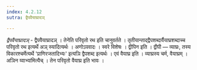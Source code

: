 ```yaml
---
index: 4.2.12
sutra: द्वैपवैयाघ्रादञ्

---
```

_द्वैपवैयाघ्रादञ्_ - द्वैपवैयाघ्रादञ् । तेनेति परिवृतो रथ इति चानुवर्तते । तृतीयान्ताद्द्वैपशब्दार्वैयाघ्रशब्दाच्च परिवृतो रथ इत्यर्थे अञ् स्यादित्यर्थः । अणोऽपवादः । स्वरे विशेषः । द्वीपिन इति । द्वीपी — व्याघ्रः, तस्य विकारश्चर्मेत्यर्थे 'प्राणिरजतादिभ्यः' इत्यञि द्वैपशब्द इत्यर्थः । एवं वैयाघ्र इति । व्याघ्रस्य चर्म, वैयाघ्रम् । अञिन य्वाभ्या॑मित्यैच् । तेन परिवृतो वैयाघ्र इति भावः । 